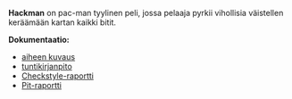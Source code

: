 **Hackman** on pac-man tyylinen peli, jossa pelaaja pyrkii vihollisia väistellen keräämään kartan kaikki bitit.


**Dokumentaatio:** 


- [aiheen kuvaus](dokumentaatio/aiheenKuvausJaRakenne.md)
- [tuntikirjanpito](dokumentaatio/tuntikirjanpito.md)
- [Checkstyle-raportti](dokumentaatio/Checkstyle-raportti)
- [Pit-raportti](dokumentaatio/Pit-raportti)
